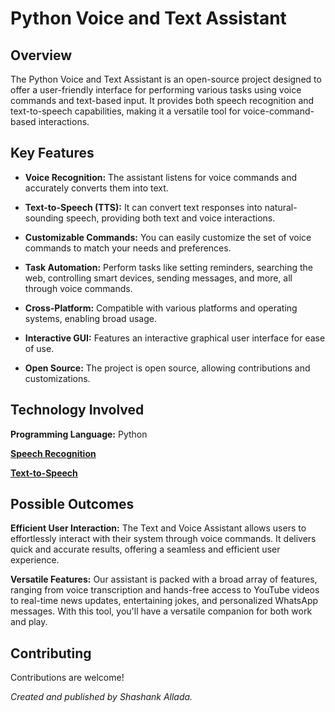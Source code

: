 # Python Voice and Text Assistant

## Overview

The Python Voice and Text Assistant is an open-source project designed to offer a user-friendly interface for performing various tasks using voice commands and text-based input. It provides both speech recognition and text-to-speech capabilities, making it a versatile tool for voice-command-based interactions.

## Key Features

- **Voice Recognition:** The assistant listens for voice commands and accurately converts them into text.

- **Text-to-Speech (TTS):** It can convert text responses into natural-sounding speech, providing both text and voice interactions.

- **Customizable Commands:** You can easily customize the set of voice commands to match your needs and preferences.

- **Task Automation:** Perform tasks like setting reminders, searching the web, controlling smart devices, sending messages, and more, all through voice commands.

- **Cross-Platform:** Compatible with various platforms and operating systems, enabling broad usage.

- **Interactive GUI:** Features an interactive graphical user interface for ease of use.

- **Open Source:** The project is open source, allowing contributions and customizations.


## Technology Involved

**Programming Language:** Python

[**Speech Recognition**](https://pypi.org/project/SpeechRecognition/)

[**Text-to-Speech**](https://pypi.org/project/pyttsx3/)

## Possible Outcomes

**Efficient User Interaction:** The Text and Voice Assistant allows users to effortlessly interact with their system through voice commands. It delivers quick and accurate results, offering a seamless and efficient user experience.

**Versatile Features:** Our assistant is packed with a broad array of features, ranging from voice transcription and hands-free access to YouTube videos to real-time news updates, entertaining jokes, and personalized WhatsApp messages. With this tool, you'll have a versatile companion for both work and play.


## Contributing

Contributions are welcome! 

*Created and published by Shashank Allada.*

